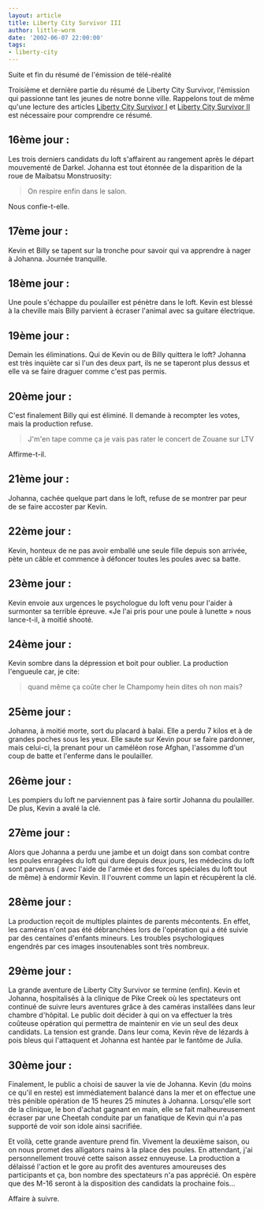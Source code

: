 ```yaml
---
layout: article
title: Liberty City Survivor III
author: little-worm
date: '2002-06-07 22:00:00'
tags:
- liberty-city
---
```


Suite et fin du résumé de l'émission de télé-réalité

Troisième et dernière partie du résumé de Liberty City Survivor, l'émission qui passionne tant les jeunes de notre bonne ville. Rappelons tout de même qu'une lecture des articles [Liberty City Survivor I](/2002/06/04/liberty-city-survivor-i/) et [Liberty City Survivor II](/2002/06/05/liberty-city-survivor-ii/) est nécessaire pour comprendre ce résumé.

## 16ème jour :

Les trois derniers candidats du loft s'affairent au rangement après le départ mouvementé de Darkel. Johanna est tout étonnée de la disparition de la roue de Maibatsu Monstruosity:

> On respire enfin dans le salon.

Nous confie-t-elle.

## 17ème jour :

Kevin et Billy se tapent sur la tronche pour savoir qui va apprendre à nager à Johanna. Journée tranquille.

## 18ème jour :

Une poule s'échappe du poulailler est pénètre dans le loft. Kevin est blessé à la cheville mais Billy parvient à écraser l'animal avec sa guitare électrique.

## 19ème jour :

Demain les éliminations. Qui de Kevin ou de Billy quittera le loft? Johanna est très inquiète car si l'un des deux part, ils ne se taperont plus dessus et elle va se faire draguer comme c'est pas permis.

## 20ème jour :

C'est finalement Billy qui est éliminé. Il demande à recompter les votes, mais la production refuse.

> J'm'en tape comme ça je vais pas rater le concert de Zouane sur LTV

Affirme-t-il.

## 21ème jour :

Johanna, cachée quelque part dans le loft, refuse de se montrer par peur de se faire accoster par Kevin.

## 22ème jour :

Kevin, honteux de ne pas avoir emballé une seule fille depuis son arrivée, pète un câble et commence à défoncer toutes les poules avec sa batte.

## 23ème jour :

Kevin envoie aux urgences le psychologue du loft venu pour l'aider à surmonter sa terrible épreuve. «Je l'ai pris pour une poule à lunette » nous lance-t-il, à moitié shooté.

## 24ème jour :

Kevin sombre dans la dépression et boit pour oublier. La production l'engueule car, je cite:

> quand même ça coûte cher le Champomy hein dites oh non mais?

## 25ème jour :

Johanna, à moitié morte, sort du placard à balai. Elle a perdu 7 kilos et à de grandes poches sous les yeux. Elle saute sur Kevin pour se faire pardonner, mais celui-ci, la prenant pour un caméléon rose Afghan, l'assomme d'un coup de batte et l'enferme dans le poulailler.

## 26ème jour :

Les pompiers du loft ne parviennent pas à faire sortir Johanna du poulailler. De plus, Kevin a avalé la clé.

## 27ème jour :

Alors que Johanna a perdu une jambe et un doigt dans son combat contre les poules enragées du loft qui dure depuis deux jours, les médecins du loft sont parvenus ( avec l'aide de l'armée et des forces spéciales du loft tout de même) à endormir Kevin. Il l'ouvrent comme un lapin et récupèrent la clé.

## 28ème jour :

La production reçoit de multiples plaintes de parents mécontents. En effet, les caméras n'ont pas été débranchées lors de l'opération qui a été suivie par des centaines d'enfants mineurs. Les troubles psychologiques engendrés par ces images insoutenables sont très nombreux.

## 29ème jour :

La grande aventure de Liberty City Survivor se termine (enfin). Kevin et Johanna, hospitalisés à la clinique de Pike Creek où les spectateurs ont continué de suivre leurs aventures grâce à des caméras installées dans leur chambre d'hôpital. Le public doit décider à qui on va effectuer la très coûteuse opération qui permettra de maintenir en vie un seul des deux candidats. La tension est grande. Dans leur coma, Kevin rêve de lézards à pois bleus qui l'attaquent et Johanna est hantée par le fantôme de Julia.

## 30ème jour :

Finalement, le public a choisi de sauver la vie de Johanna. Kevin (du moins ce qu'il en reste) est immédiatement balancé dans la mer et on effectue une très pénible opération de 15 heures 25 minutes à Johanna. Lorsqu'elle sort de la clinique, le bon d'achat gagnant en main, elle se fait malheureusement écraser par une Cheetah conduite par un fanatique de Kevin qui n'a pas supporté de voir son idole ainsi sacrifiée.

Et voilà, cette grande aventure prend fin. Vivement la deuxième saison, ou on nous promet des alligators nains à la place des poules. En attendant, j'ai personnellement trouvé cette saison assez ennuyeuse. La production a délaissé l'action et le gore au profit des aventures amoureuses des participants et ça, bon nombre des spectateurs n'a pas apprécié. On espère que des M-16 seront à la disposition des candidats la prochaine fois...

Affaire à suivre.